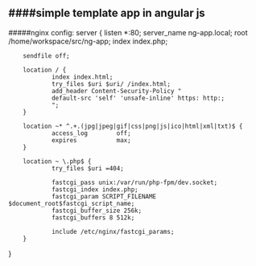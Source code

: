 ####simple template app in angular js
----------
#####nginx config:
server {
        listen *:80;
        server_name ng-app.local;
        root /home/workspace/src/ng-app;
        index index.php;
        
        sendfile off;
        
        location / {
                index index.html;
                try_files $uri $uri/ /index.html;
                add_header Content-Security-Policy "
                default-src 'self' 'unsafe-inline' https: http:;
                ";
        }
        
        location ~* ^.+.(jpg|jpeg|gif|css|png|js|ico|html|xml|txt)$ {
                access_log        off;
                expires           max;
        }
        
        location ~ \.php$ {
                try_files $uri =404;
        
                fastcgi_pass unix:/var/run/php-fpm/dev.socket;
                fastcgi_index index.php;
                fastcgi_param SCRIPT_FILENAME $document_root$fastcgi_script_name;
                fastcgi_buffer_size 256k;
                fastcgi_buffers 8 512k;
        
                include /etc/nginx/fastcgi_params;
        }
}
